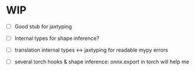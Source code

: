 # WIP

- [ ] Good stub for jaxtyping
- [ ] Internal types for shape inference?
- [ ] translation internal types <-> jaxtyping for readable mypy errors
- [ ] several torch hooks & shape inference: onnx.export in torch will help me
  
